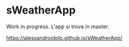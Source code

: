 # sWeatherApp

Work in progress.
L'app si trova in master.

https://alessandroidolo.github.io/sWeatherApp/
